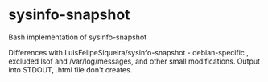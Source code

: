 sysinfo-snapshot
================

Bash implementation of sysinfo-snapshot

Differences with LuisFelipeSiqueira/sysinfo-snapshot - debian-specific , excluded lsof and /var/log/messages, and other small modifications. Output into STDOUT, .html file don't creates.
